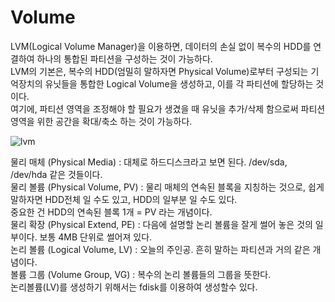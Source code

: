 # Volume 
LVM(Logical Volume Manager)을 이용하면, 데이터의 손실 없이 복수의 HDD를 연결하여 하나의 통합된 파티션을 구성하는 것이 가능하다.  
LVM의 기본은, 복수의 HDD(엄밀히 말하자면 Physical Volume)로부터 구성되는 기억장치의 유닛들을 통합한 Logical Volume을 생성하고, 이를 각 파티션에 할당하는 것이다.  
여기에, 파티션 영역을 조정해야 할 필요가 생겼을 때 유닛을 추가/삭제 함으로써 파티션영역을 위한 공간을 확대/축소 하는 것이 가능하다.  

 ![lvm](https://user-images.githubusercontent.com/39255123/141877514-51664512-d69a-4a58-978b-873212e23613.png)  

물리 매체 (Physical Media) : 대체로 하드디스크라고 보면 된다. /dev/sda, /dev/hda 같은 것들이다.  
물리 볼륨 (Physical Volume, PV) : 물리 매체의 연속된 블록을 지칭하는 것으로, 쉽게 말하자면 HDD전체 일 수도 있고, HDD의 일부분 일 수도 있다.  
중요한 건 HDD의 연속된 블록 1개 = PV 라는 개념이다.  
물리 확장 (Physical Extend, PE) : 다음에 설명할 논리 볼륨을 잘게 썰어 놓은 것의 일부이다. 보통 4MB 단위로 썰어져 있다.  
논리 볼륨 (Logical Volume, LV) : 오늘의 주인공. 흔히 말하는 파티션과 거의 같은 개념이다.  
볼륨 그룹 (Volume Group, VG) : 복수의 논리 볼륨들의 그룹을 뜻한다.  
논리볼륨(LV)를 생성하기 위해서는 fdisk를 이용하여 생성할수 있다.  

